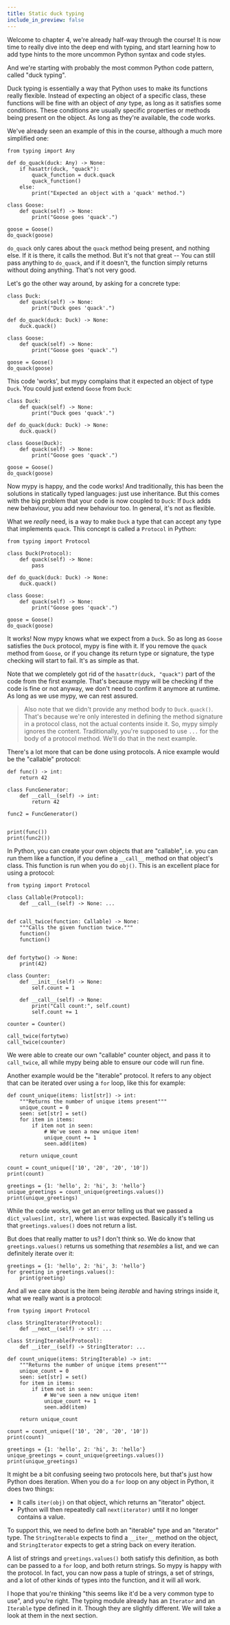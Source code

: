 ```yaml
---
title: Static duck typing
include_in_preview: false
---
```


Welcome to chapter 4, we're already half-way through the course! It is now time
to really dive into the deep end with typing, and start learning how to add
type hints to the more uncommon Python syntax and code styles.

And we're starting with probably the most common Python code pattern, called
"duck typing".

Duck typing is essentially a way that Python uses to make its functions really
flexible. Instead of expecting an object of a specific class, these functions
will be fine with an object of *any* type, as long as it satisfies some
conditions. These conditions are usually specific properties or methods being
present on the object. As long as they're available, the code works.

We've already seen an example of this in the course, although a much more
simplified one:

```{.python .example .mypy-strict}
from typing import Any

def do_quack(duck: Any) -> None:
    if hasattr(duck, "quack"):
        quack_function = duck.quack
        quack_function()
    else:
        print("Expected an object with a 'quack' method.")

class Goose:
    def quack(self) -> None:
        print("Goose goes 'quack'.")

goose = Goose()
do_quack(goose)
```

`do_quack` only cares about the `quack` method being present, and nothing else.
If it is there, it calls the method. But it's not that great -- You can still
pass anything to `do_quack`, and if it doesn't, the function simply returns
without doing anything. That's not very good.

Let's go the other way around, by asking for a concrete type:

```{.python .example .mypy-strict}
class Duck:
    def quack(self) -> None:
        print("Duck goes 'quack'.")

def do_quack(duck: Duck) -> None:
    duck.quack()

class Goose:
    def quack(self) -> None:
        print("Goose goes 'quack'.")

goose = Goose()
do_quack(goose)
```

This code 'works', but mypy complains that it expected an object of type `Duck`.
You could just extend `Goose` from `Duck`:

```{.python .example .mypy-strict}
class Duck:
    def quack(self) -> None:
        print("Duck goes 'quack'.")

def do_quack(duck: Duck) -> None:
    duck.quack()

class Goose(Duck):
    def quack(self) -> None:
        print("Goose goes 'quack'.")

goose = Goose()
do_quack(goose)
```

Now mypy is happy, and the code works! And traditionally, this has been the
solutions in statically typed languages: just use inheritance. But this comes
with the big problem that your code is now coupled to `Duck`: If `Duck` adds new
behaviour, you add new behaviour too. In general, it's not as flexible.

What we *really* need, is a way to make `Duck` a type that can accept any type
that implements `quack`. This concept is called a `Protocol` in Python:

```{.python .example .mypy-strict}
from typing import Protocol

class Duck(Protocol):
    def quack(self) -> None:
        pass

def do_quack(duck: Duck) -> None:
    duck.quack()

class Goose:
    def quack(self) -> None:
        print("Goose goes 'quack'.")

goose = Goose()
do_quack(goose)
```

It works! Now mypy knows what we expect from a `Duck`. So as long as `Goose`
satisfies the `Duck` protocol, mypy is fine with it. If you remove the `quack`
method from `Goose`, or if you change its return type or signature, the type
checking will start to fail. It's as simple as that.

Note that we completely got rid of the `hasattr(duck, "quack")` part of the code
from the first example. That's because mypy will be checking if the code is fine
or not anyway, we don't need to confirm it anymore at runtime. As long as we use
mypy, we can rest assured.

> Also note that we didn't provide any method body to `Duck.quack()`. That's
> because we're only interested in defining the method signature in a protocol
> class, not the actual contents inside it. So, mypy simply ignores the content.
> Traditionally, you're supposed to use `...` for the body of a protocol method.
> We'll do that in the next example.

There's a lot more that can be done using protocols. A nice example would be the
"callable" protocol:

```{.python .example .mypy-strict}
def func() -> int:
    return 42

class FuncGenerator:
    def __call__(self) -> int:
        return 42

func2 = FuncGenerator()


print(func())
print(func2())
```

In Python, you can create your own objects that are "callable", i.e. you can run
them like a function, if you define a `__call__` method on that object's class.
This function is run when you do `obj()`. This is an excellent place for using a
protocol:

```{.python .example .mypy-strict}
from typing import Protocol

class Callable(Protocol):
    def __call__(self) -> None: ...


def call_twice(function: Callable) -> None:
    """Calls the given function twice."""
    function()
    function()


def fortytwo() -> None:
    print(42)

class Counter:
    def __init__(self) -> None:
        self.count = 1

    def __call__(self) -> None:
        print("Call count:", self.count)
        self.count += 1

counter = Counter()

call_twice(fortytwo)
call_twice(counter)
```

We were able to create our own "callable" counter object, and pass it to
`call_twice`, all while mypy being able to ensure our code will run fine.

Another example would be the "iterable" protocol. It refers to any object that
can be iterated over using a `for` loop, like this for example:

```{.python .example .mypy-strict}
def count_unique(items: list[str]) -> int:
    """Returns the number of unique items present"""
    unique_count = 0
    seen: set[str] = set()
    for item in items:
        if item not in seen:
            # We've seen a new unique item!
            unique_count += 1
            seen.add(item)

    return unique_count

count = count_unique(['10', '20', '20', '10'])
print(count)

greetings = {1: 'hello', 2: 'hi', 3: 'hello'}
unique_greetings = count_unique(greetings.values())
print(unique_greetings)
```

While the code works, we get an error telling us that we passed a
`dict_values[int, str]`, where `list` was expected. Basically it's telling us
that `greetings.values()` does not return a list.

But does that really matter to us? I don't think so. We do know that
`greetings.values()` returns us something that *resembles* a list, and we can
definitely iterate over it:

```{.python .example .mypy-strict}
greetings = {1: 'hello', 2: 'hi', 3: 'hello'}
for greeting in greetings.values():
    print(greeting)
```

And all we care about is the item being *iterable* and having strings inside it,
what we really want is a protocol:

```{.python .example .mypy-strict}
from typing import Protocol

class StringIterator(Protocol):
    def __next__(self) -> str: ...

class StringIterable(Protocol):
    def __iter__(self) -> StringIterator: ...

def count_unique(items: StringIterable) -> int:
    """Returns the number of unique items present"""
    unique_count = 0
    seen: set[str] = set()
    for item in items:
        if item not in seen:
            # We've seen a new unique item!
            unique_count += 1
            seen.add(item)

    return unique_count

count = count_unique(['10', '20', '20', '10'])
print(count)

greetings = {1: 'hello', 2: 'hi', 3: 'hello'}
unique_greetings = count_unique(greetings.values())
print(unique_greetings)
```

It might be a bit confusing seeing two protocols here, but that's just how
Python does iteration. When you do a `for` loop on any object in Python, it
does two things:

- It calls `iter(obj)` on that object, which returns an "iterator" object.
- Python will then repeatedly call `next(iterator)` until it no longer contains
  a value.

To support this, we need to define both an "iterable" type and an "iterator"
type. The `StringIterable` expects to find a `__iter__` method on the object,
and `StringIterator` expects to get a string back on every iteration.

A list of strings and `greetings.values()` both satisfy this definition, as both
can be passed to a `for` loop, and both return strings. So mypy is happy with
the protocol. In fact, you can now pass a tuple of strings, a set of strings,
and a lot of other kinds of types into the function, and it will all work.

I hope that you're thinking "this seems like it'd be a very common type to use",
and you're right. The typing module already has an `Iterator` and an `Iterable`
type defined in it. Though they are slightly different. We will take a look at
them in the next section.
